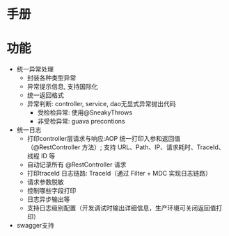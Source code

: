 # 手册

# 功能
- 统一异常处理
  - 封装各种类型异常
  - 异常提示信息, 支持国际化
  - 统一返回格式
  - 异常判断: controller, service, dao无显式异常抛出代码
    - 受检检异常: 使用@SneakyThrows
    - 非受检异常: guava precontions
- 统一日志
  - 打印controller层请求与响应:AOP 统一打印入参和返回值（@RestController 方法）; 支持 URL、Path、IP、请求耗时、TraceId、线程 ID 等
  - 自动记录所有 @RestController 请求
  - 打印traceId 日志链路: TraceId（通过 Filter + MDC 实现日志链路）
  - 请求参数脱敏
  - 控制哪些字段打印
  - 日志异步输出等
  - 支持日志级别配置（开发调试时输出详细信息，生产环境可关闭返回值打印）
- swagger支持